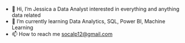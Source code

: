 - 👋 Hi, I’m Jessica a Data Analyst interested in everything and anything data related
- 🌱 I’m currently learning Data Analytics, SQL, Power BI, Machine Learning
- 📫 How to reach me socalp12@gmail.com



<!---
SoCal12Jessi/SoCal12Jessi is a ✨ special ✨ repository because its `README.md` (this file) appears on your GitHub profile.
You can click the Preview link to take a look at your changes.
--->
